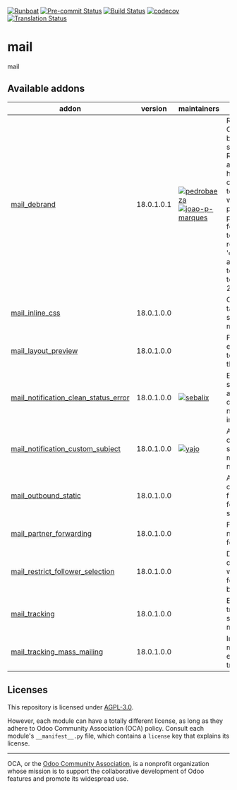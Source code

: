 [![Runboat](https://img.shields.io/badge/runboat-Try%20me-875A7B.png)](https://runboat.odoo-community.org/builds?repo=OCA/mail&target_branch=18.0)
[![Pre-commit Status](https://github.com/OCA/mail/actions/workflows/pre-commit.yml/badge.svg?branch=18.0)](https://github.com/OCA/mail/actions/workflows/pre-commit.yml?query=branch%3A18.0)
[![Build Status](https://github.com/OCA/mail/actions/workflows/test.yml/badge.svg?branch=18.0)](https://github.com/OCA/mail/actions/workflows/test.yml?query=branch%3A18.0)
[![codecov](https://codecov.io/gh/OCA/mail/branch/18.0/graph/badge.svg)](https://codecov.io/gh/OCA/mail)
[![Translation Status](https://translation.odoo-community.org/widgets/mail-18-0/-/svg-badge.svg)](https://translation.odoo-community.org/engage/mail-18-0/?utm_source=widget)

<!-- /!\ do not modify above this line -->

# mail

mail

<!-- /!\ do not modify below this line -->

<!-- prettier-ignore-start -->

[//]: # (addons)

Available addons
----------------
addon | version | maintainers | summary
--- | --- | --- | ---
[mail_debrand](mail_debrand/) | 18.0.1.0.1 | [![pedrobaeza](https://github.com/pedrobaeza.png?size=30px)](https://github.com/pedrobaeza) [![joao-p-marques](https://github.com/joao-p-marques.png?size=30px)](https://github.com/joao-p-marques) | Remove Odoo branding in sent emails Removes anchor <a href odoo.com togheder with it's parent ( for powerd by) form all the templates removes any 'odoo' that are in tempalte texts > 20characters
[mail_inline_css](mail_inline_css/) | 18.0.1.0.0 |  | Convert style tags in inline style in your mails
[mail_layout_preview](mail_layout_preview/) | 18.0.1.0.0 |  | Preview email templates in the browser
[mail_notification_clean_status_error](mail_notification_clean_status_error/) | 18.0.1.0.0 | [![sebalix](https://github.com/sebalix.png?size=30px)](https://github.com/sebalix) | Extend Odoo scheduled action to also delete notifications in error.
[mail_notification_custom_subject](mail_notification_custom_subject/) | 18.0.1.0.0 | [![yajo](https://github.com/yajo.png?size=30px)](https://github.com/yajo) | Apply a custom subject to mail notifications
[mail_outbound_static](mail_outbound_static/) | 18.0.1.0.0 |  | Allows you to configure the from header for a mail server.
[mail_partner_forwarding](mail_partner_forwarding/) | 18.0.1.0.0 |  | Forwarding notifications for partners
[mail_restrict_follower_selection](mail_restrict_follower_selection/) | 18.0.1.0.0 |  | Define a domain from which followers can be selected
[mail_tracking](mail_tracking/) | 18.0.1.0.0 |  | Email tracking system for all mails sent
[mail_tracking_mass_mailing](mail_tracking_mass_mailing/) | 18.0.1.0.0 |  | Improve mass mailing email tracking

[//]: # (end addons)

<!-- prettier-ignore-end -->

## Licenses

This repository is licensed under [AGPL-3.0](LICENSE).

However, each module can have a totally different license, as long as they adhere to
Odoo Community Association (OCA) policy. Consult each module's `__manifest__.py` file,
which contains a `license` key that explains its license.

---

OCA, or the [Odoo Community Association](http://odoo-community.org/), is a nonprofit
organization whose mission is to support the collaborative development of Odoo features
and promote its widespread use.
